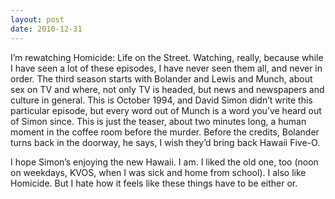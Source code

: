 ```yaml
---
layout: post
date: 2010-12-31
---
```


I’m rewatching Homicide: Life on the Street. Watching, really, because while I have seen a lot of these episodes, I have never seen them all, and never in order. The third season starts with Bolander and Lewis and Munch, about sex on TV and where, not only TV is headed, but news and newspapers and culture in general. This is October 1994, and David Simon didn’t write this particular episode, but every word out of Munch is a word you’ve heard out of Simon since. This is just the teaser, about two minutes long, a human moment in the coffee room before the murder. Before the credits, Bolander turns back in the doorway, he says, I wish they’d bring back Hawaii Five-O.

I hope Simon’s enjoying the new Hawaii. I am. I liked the old one, too (noon on weekdays, KVOS, when I was sick and home from school). I also like Homicide. But I hate how it feels like these things have to be either or. 
